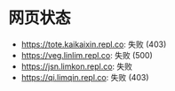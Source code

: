 # 网页状态
- https://tote.kaikaixin.repl.co: 失败 (403)
- https://veg.linlim.repl.co: 失败 (500)
- https://jsn.limkon.repl.co: 失败
- https://qi.limqin.repl.co: 失败 (403)
